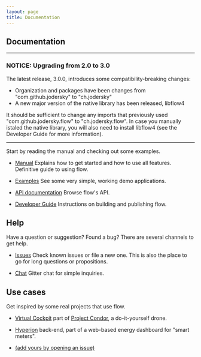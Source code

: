 ```yaml
---
layout: page
title: Documentation
---
```

## Documentation

-----

### NOTICE: Upgrading from 2.0 to 3.0

The latest release, 3.0.0, introduces some compatibility-breaking changes:

- Organization and packages have been changes from "com.github.jodersky" to "ch.jodersky"
- A new major version of the native library has been released, libflow4

It should be sufficient to change any imports that previously used "com.github.jodersky.flow" to "ch.jodersky.flow".
In case you manually istaled the native library, you will also need to install libflow4 (see the Developer Guide for more information).

-----

Start by reading the manual and checking out some examples.

- <i class="fa fa-book"></i> [Manual]({{site.version_docs}}/manual)
  Explains how to get started and how to use all features. Definitive guide to using flow.

- <i class="fa fa-book"></i> [Examples](https://github.com/jodersky/flow/tree/master/flow-samples)
  See some very simple, working demo applications.

- <i class="fa fa-code"></i> [API documentation]({{site.version_docs}}/api/index.html#ch.jodersky.flow.Serial$)
  Browse flow's API.

- <i class="fa fa-book"></i> [Developer Guide]({{site.version_docs}}/developer)
  Instructions on building and publishing flow.

## Help
Have a question or suggestion? Found a bug? There are several channels to get help.

- <i class="fa fa-bug"></i> [Issues](https://github.com/jodersky/flow/issues)
  Check known issues or file a new one. This is also the place to go for long questions or propositions.

- <i class="fa fa-comments"></i> [Chat](https://gitter.im/jodersky/flow)
  Gitter chat for simple inquiries.

## Use cases
Get inspired by some real projects that use flow.

- [Virtual Cockpit](https://github.com/project-condor/mavigator) part of [Project Condor](https://project-condor.github.io/), a do-it-yourself drone.

- [Hyperion](https://github.com/mthmulders/hyperion) back-end, part of a web-based energy dashboard for "smart meters".

- [(add yours by opening an issue)](https://github.com/jodersky/flow/issues)

